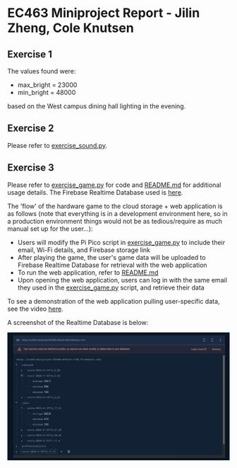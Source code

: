 # EC463 Miniproject Report - Jilin Zheng, Cole Knutsen

## Exercise 1

The values found were:

- max_bright = 23000
- min_bright = 48000

based on the West campus dining hall lighting in the evening.

## Exercise 2

Please refer to [exercise_sound.py](assignment/exercise_sound.py).

## Exercise 3

Please refer to [exercise_game.py](assignment/exercise_game.py) for code and [README.md](./README.md) for additional usage details. The Firebase Realtime Database used is [here](https://console.firebase.google.com/u/3/project/ec463-miniproject-824d0/database/ec463-miniproject-824d0-default-rtdb/data/~2F).

The 'flow' of the hardware game to the cloud storage + web application is as follows (note that everything is in a development environment here, so in a production environment things would not be as tedious/require as much manual set up for the user...):

- Users will modify the Pi Pico script in [exercise_game.py](assignment/exercise_game.py) to include their email, Wi-Fi details, and Firebase storage link
- After playing the game, the user's game data will be uploaded to Firebase Realtime Database for retrieval with the web application
- To run the web application, refer to [README.md](./README.md)
- Upon opening the web application, users can log in with the same email they used in the [exercise_game.py](assignment/exercise_game.py) script, and retrieve their data

To see a demonstration of the web application pulling user-specific data, see the video [here](https://youtu.be/4Vm0vzs6m_s).

A screenshot of the Realtime Database is below:

![Firebase Realtime Database Data](./assignment/firebase.png)

